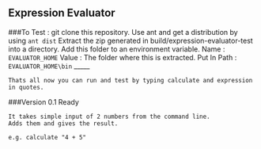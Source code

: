 Expression Evaluator
--------------------
###To Test :
    git clone this repository.
    Use ant and get a distribution by using
        `ant dist`
    Extract the zip generated in build/expression-evaluator-test into a directory.
    Add this folder to an environment variable.
             Name : `EVALUATOR_HOME`
             Value : The folder where this is extracted.
             Put In Path : `EVALUATOR_HOME\bin`
        _____

    Thats all now you can run and test by typing calculate and expression in quotes.

###Version 0.1 Ready

    It takes simple input of 2 numbers from the command line.
    Adds them and gives the result.

    e.g. calculate "4 + 5"